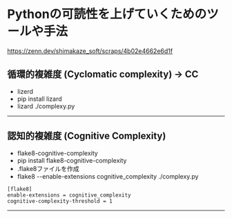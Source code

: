 # Pythonの可読性を上げていくためのツールや手法
https://zenn.dev/shimakaze_soft/scraps/4b02e4662e6d1f

## 循環的複雑度 (Cyclomatic complexity) -> CC
- lizerd
- pip install lizard
- lizard ./complexy.py

---

## 認知的複雑度 (Cognitive Complexity)
- flake8-cognitive-complexity
- pip install flake8-cognitive-complexity
- .flake8ファイルを作成
- flake8 --enable-extensions cognitive_complexity ./complexy.py
```
[flake8]
enable-extensions = cognitive_complexity
cognitive-complexity-threshold = 1
```

---



